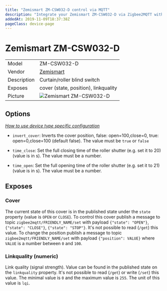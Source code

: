 ```yaml
---
title: "Zemismart ZM-CSW032-D control via MQTT"
description: "Integrate your Zemismart ZM-CSW032-D via Zigbee2MQTT with whatever smart home infrastructure you are using without the vendor's bridge or gateway."
addedAt: 2019-11-09T18:37:38Z
pageClass: device-page
---
```


<!-- !!!! -->
<!-- ATTENTION: This file is auto-generated through docgen! -->
<!-- You can only edit the "Notes"-Section between the two comment lines "Notes BEGIN" and "Notes END". -->
<!-- Do not use h1 or h2 heading within "## Notes"-Section. -->
<!-- !!!! -->

# Zemismart ZM-CSW032-D

|     |     |
|-----|-----|
| Model | ZM-CSW032-D  |
| Vendor  | [Zemismart](/supported-devices/#v=Zemismart)  |
| Description | Curtain/roller blind switch |
| Exposes | cover (state, position), linkquality |
| Picture | ![Zemismart ZM-CSW032-D](https://www.zigbee2mqtt.io/images/devices/ZM-CSW032-D.jpg) |


<!-- Notes BEGIN: You can edit here. Add "## Notes" headline if not already present. -->


<!-- Notes END: Do not edit below this line -->



## Options
*[How to use device type specific configuration](../guide/configuration/devices-groups.md#specific-device-options)*

* `invert_cover`: Inverts the cover position, false: open=100,close=0, true: open=0,close=100 (default false). The value must be `true` or `false`

* `time_close`: Set the full closing time of the roller shutter (e.g. set it to 20) (value is in s). The value must be a number.

* `time_open`: Set the full opening time of the roller shutter (e.g. set it to 21) (value is in s). The value must be a number.


## Exposes

### Cover 
The current state of this cover is in the published state under the `state` property (value is `OPEN` or `CLOSE`).
To control this cover publish a message to topic `zigbee2mqtt/FRIENDLY_NAME/set` with payload `{"state": "OPEN"}`, `{"state": "CLOSE"}`, `{"state": "STOP"}`.
It's not possible to read (`/get`) this value.
To change the position publish a message to topic `zigbee2mqtt/FRIENDLY_NAME/set` with payload `{"position": VALUE}` where `VALUE` is a number between `0` and `100`.

### Linkquality (numeric)
Link quality (signal strength).
Value can be found in the published state on the `linkquality` property.
It's not possible to read (`/get`) or write (`/set`) this value.
The minimal value is `0` and the maximum value is `255`.
The unit of this value is `lqi`.

